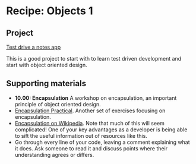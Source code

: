 # Recipe: Objects 1

## Project

[Test drive a notes app](https://diode.makersacademy.com/students/neoeno/projects/13)

This is a good project to start with to learn test driven development and start with object oriented design.

## Supporting materials
* **10.00: Encapsulation** A workshop on encapsulation, an important principle of object oriented design.
* [Encapsulation Practical](https://hackmd.io/2yBI8-9vTwm4u-5c5Q4tsg). Another set of exercises focusing on encapsulation.
* [Encapsulation on Wikipedia](https://en.wikipedia.org/wiki/Encapsulation_(computer_programming)). Note that much of this will seem complicated! One of your key advantages as a developer is being able to sift the useful information out of resources like this.
* Go through every line of your code, leaving a comment explaining what it does. Ask someone to read it and discuss points where their understanding agrees or differs.
